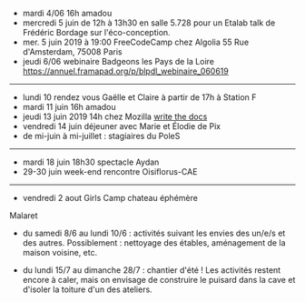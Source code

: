 - mardi 4/06 16h amadou
- mercredi 5 juin de 12h à 13h30 en salle 5.728 pour un Etalab talk de Frédéric Bordage sur l'éco-conception.
- mer. 5 juin 2019 à 19:00 FreeCodeCamp chez Algolia 55 Rue d'Amsterdam, 75008 Paris
- jeudi 6/06 webinaire Badgeons les Pays de la Loire https://annuel.framapad.org/p/blpdl_webinaire_060619
---
- lundi 10 rendez vous Gaëlle et Claire à partir de 17h à Station F
- mardi 11 juin 16h amadou
- jeudi 13 juin 2019 14h chez Mozilla [write the docs](https://www.meetup.com/fr-FR/Write-the-Docs-Paris/events/260964602/)
- vendredi 14 juin déjeuner avec Marie et Élodie de Pix
- de mi-juin à mi-juillet : stagiaires du PoleS
---
- mardi 18 juin 18h30 spectacle Aydan
- 29-30 juin week-end rencontre Oisiflorus-CAE
---
- vendredi 2 aout Girls Camp chateau éphémère


Malaret
- du samedi 8/6 au lundi 10/6 : activités suivant les envies des un/e/s
et des autres. Possiblement : nettoyage des étables, aménagement de la
maison voisine, etc.

- du lundi 15/7 au dimanche 28/7 : chantier d'été ! Les activités
restent encore à caler, mais on envisage de construire le puisard dans
la cave et d'isoler la toiture d'un des ateliers. 
